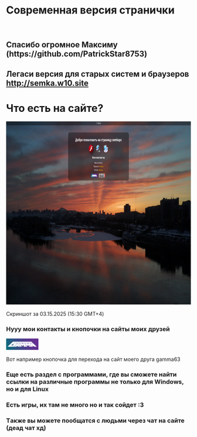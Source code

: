 <h1>Современная версия странички</h1><br>
<h2>Спасибо огромное Максиму (https://github.com/PatrickStar8753)</h2>
<h2>Легаси версия для старых систем и браузеров <a href="http://semka.w10.site">http://semka.w10.site</a> </h2>
<h1>Что есть на сайте?</h1>
<img src="da.png" height="500" weight="700">
<p>Скриншот за 03.15.2025 (15:30 GMT+4)</p>
<h3>Нууу мои контакты и кнопочки на сайты моих друзей</h2>
<a href="//gamma-world.eu"><img src="images/gw.png" width="88" height="31" alt="Gamma World"></a><br>
<p>Вот например кнопочка для перехода на сайт моего друга gamma63</p>
<h3>Еще есть раздел с программами, где вы сможете найти ссылки на различные программы не только для Windows, но и для Linux</h2>
<h3>Есть игры, их там не много но и так сойдет :3</h2>
<h3>Tакже вы можете пообщатся с людьми через чат на сайте (деад чат хд)</h2>
